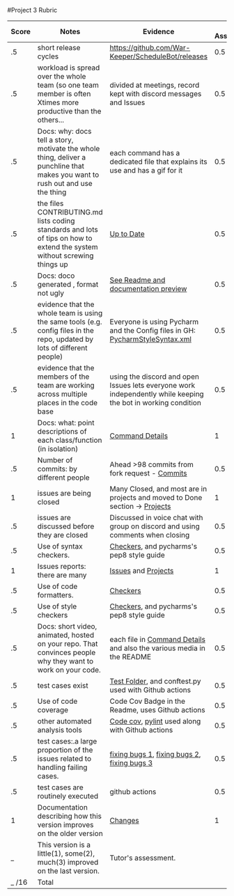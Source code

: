  #Project 3 Rubric

| **Score** | **Notes**                                                    | **Evidence**                                                 | **Self-Assessment** |
| --------- | ------------------------------------------------------------ | ------------------------------------------------------------ | ------------------- |
| .5        | short release cycles                                         | https://github.com/War-Keeper/ScheduleBot/releases | 0.5                 |
|.5| workload is spread over the whole team (so one team member is often Xtimes more productive than the others...|divided at meetings, record kept with discord messages and Issues| 0.5                 |
|.5|Docs: why: docs tell a story, motivate the whole thing, deliver a punchline that makes you want to rush out and use the thing |each command has a dedicated file that explains its use and has a gif for it|0.5                 |
|.5|the files CONTRIBUTING.md lists coding standards and lots of tips on how to extend the system without screwing things up  | [Up to Date](https://github.com/War-Keeper/ScheduleBot/blob/main/CONTRIBUTING.md)|0.5                 |
|.5|Docs: doco generated , format not ugly                                  | [See Readme and documentation preview](https://htmlpreview.github.io/?https://github.com/War-Keeper/ScheduleBot/blob/main/docs/src/index.html) |0.5                 |
|.5|evidence that the whole team is using the same tools (e.g. config files in the repo, updated by lots of different people) | Everyone is using Pycharm and the Config files in GH:  [PycharmStyleSyntax.xml](https://github.com/qchen59/ScheduleBot/blob/main/checkers/PycharmStyleSyntax.xml)  |0.5                 |
|.5|evidence that the members of the team are working across multiple places in the code base |using the discord and open Issues lets everyone work independently while keeping the bot in working condition|0.5                 |
|1|Docs: what: point descriptions of each class/function (in isolation)     | [Command Details](https://htmlpreview.github.io/?https://github.com/War-Keeper/ScheduleBot/blob/main/docs/src/index.html)|1                 |
|.5|Number of commits: by different people                                  | Ahead >98 commits from fork request - [Commits](https://github.com/War-Keeper/ScheduleBot/commits/main)|0.5                 |
|1|issues are being closed                                                  | Many Closed, and most are in projects and moved to Done section -> [Projects](https://github.com/War-Keeper/ScheduleBot/projects/1)|1                |
|.5|issues are discussed before they are closed                             | Discussed in voice chat with group on discord and using comments when closing|0.5                 |
|.5|Use of syntax checkers.                                                 | [Checkers](https://github.com/War-Keeper/ScheduleBot/tree/main/checkers), and pycharms's pep8 style guide|0.5                 |
|1|Issues reports: there are many                                           | [Issues](https://github.com/War-Keeper/ScheduleBot/issues) and [Projects](https://github.com/War-Keeper/ScheduleBot/projects/1)|1                 |
|.5|Use of code formatters.                                                 | [Checkers](https://github.com/War-Keeper/ScheduleBot/tree/main/checkers)|0.5                 |
|.5|Use of style checkers                                                   | [Checkers](https://github.com/War-Keeper/ScheduleBot/tree/main/checkers), and pycharms's pep8 style guide|0.5                 |
|.5|Docs: short video, animated, hosted on your repo. That convinces people why they want to work on your code. | each file in [Command Details](https://github.com/War-Keeper/ScheduleBot/tree/main/docs) and also the various media in the README|0.5                 |
|.5|test cases exist                                                        | [Test Folder](https://github.com/War-Keeper/ScheduleBot/tree/main/test), and conftest.py used with Github actions|0.5                 |
|.5|Use of code coverage                                                    | Code Cov Badge in the Readme, uses Github actions|0.5                 |
|.5|other automated analysis tools                                          | [Code cov](https://github.com/War-Keeper/ScheduleBot/blob/main/.github/workflows/python-app.yml), [pylint](https://github.com/War-Keeper/ScheduleBot/blob/main/checkers/pylintrc) used along with Github actions|0.5                 |
|.5|test cases:.a large proportion of the issues related to handling failing cases. | [fixing bugs 1](https://github.com/War-Keeper/ScheduleBot/issues/2), [fixing bugs 2](https://github.com/War-Keeper/ScheduleBot/issues/14), [fixing bugs 3](https://github.com/War-Keeper/ScheduleBot/issues/5)|0.5                 |
|.5|test cases are routinely executed                                       | github actions|0.5                 |
|1|Documentation describing how this version improves on the older version  | [Changes](https://github.com/War-Keeper/ScheduleBot/blob/main/docs/src/Changes_for_Project3.md)|1                 |
|_|This version is a little(1), some(2), much(3) improved on the last version.|Tutor's assessment.| 
|_ /16| Total|


 

 

 

 
